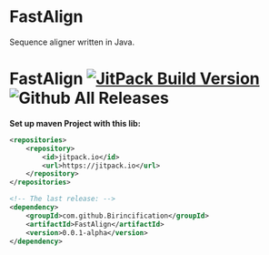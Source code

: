 # FastAlign
Sequence aligner written in Java.

# FastAlign [![JitPack Build Version](https://jitpack.io/v/Birincification/FastAlign.svg)](https://jitpack.io/#Birincification/FastAlign) ![Github All Releases](https://img.shields.io/github/release/Birincification/FastAlign.svg?style=popout&colorB=green)


**Set up maven Project with this lib:**

```xml
<repositories>
    <repository>
        <id>jitpack.io</id>
        <url>https://jitpack.io</url>
    </repository>
</repositories>

```

```xml
<!-- The last release: -->
<dependency>
    <groupId>com.github.Birincification</groupId>
    <artifactId>FastAlign</artifactId>
    <version>0.0.1-alpha</version>
</dependency>
```

